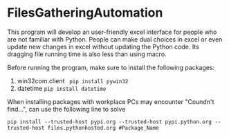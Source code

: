 # FilesGatheringAutomation

This program will develop an user-friendly excel interface for people who are not familiar with Python. People can make dual choices in excel or even update new changes in excel without updating the Python code. Its dragging file running time is also less than using macro.

Before running the program, make sure to install the following packages:
1. win32com.client
   ``` pip install pywin32```
3. datetime
   ```pip install datetime```

When installing packages with workplace PCs may encounter "Coundn't find...", can use the following line to solve
```
pip install --trusted-host pypi.org --trusted-host pypi.python.org --trusted-host files.pythonhosted.org #Package_Name
```
